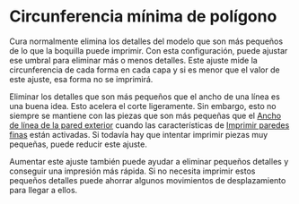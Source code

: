 Circunferencia mínima de polígono
====
Cura normalmente elimina los detalles del modelo que son más pequeños de lo que la boquilla puede imprimir. Con esta configuración, puede ajustar ese umbral para eliminar más o menos detalles. Este ajuste mide la circunferencia de cada forma en cada capa y si es menor que el valor de este ajuste, esa forma no se imprimirá.

Eliminar los detalles que son más pequeños que el ancho de una línea es una buena idea. Esto acelera el corte ligeramente. Sin embargo, esto no siempre se mantiene con las piezas que son más pequeñas que el [Ancho de línea de la pared exterior](../resolución/ancho_de_línea_de_pared_0.md) cuando las características de [Imprimir paredes finas](../shell/fill_outline_gaps.md) están activadas. Si todavía hay que intentar imprimir piezas muy pequeñas, puede reducir este ajuste.

Aumentar este ajuste también puede ayudar a eliminar pequeños detalles y conseguir una impresión más rápida. Si no necesita imprimir estos pequeños detalles puede ahorrar algunos movimientos de desplazamiento para llegar a ellos.